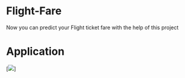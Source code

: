 # Flight-Fare
Now you can predict your Flight ticket fare with the help of this project 

# Application
[![](https://drive.google.com/file/d/1rKW_WYhApxM1VLHoXS9kTVAVtEFt4sO2/view?usp=sharing)]
